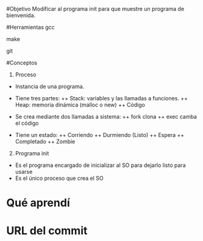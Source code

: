 #Objetivo
Modificar al programa init para que muestre un programa de bienvenida.

#Herramientas
gcc

make

git

#Conceptos

1) Proceso

+ Instancia de una programa.
+ Tiene tres partes:
++ Stack: variables y las llamadas a funciones.
++ Heap: memoria dinámica (malloc o new)
++ Código

+ Se crea mediante dos llamadas a sistema:
++ fork clona
++ exec camba el código

+ Tiene un estado:
++ Corriendo
++ Durmiendo (Listo)
++ Espera
++ Completado
++ Zombie

2) Programa init
+ Es el programa encargado de inicializar al SO para dejarlo listo para usarse
+ Es el único proceso que crea el SO

# Qué aprendí

# URL del commit


